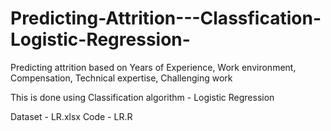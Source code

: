 # Predicting-Attrition---Classfication-Logistic-Regression-

Predicting attrition based on Years of Experience, Work environment, Compensation, Technical expertise, Challenging work

This is done using Classification algorithm - Logistic Regression

Dataset - LR.xlsx
Code - LR.R
